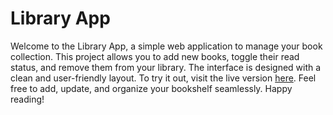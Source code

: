 # Library App
Welcome to the Library App, a simple web application to manage your book collection. This project allows you to add new books, toggle their read status, and remove them from your library. The interface is designed with a clean and user-friendly layout. To try it out, visit the live version [here](https://grantgreenberg.github.io/library/). Feel free to add, update, and organize your bookshelf seamlessly. Happy reading!